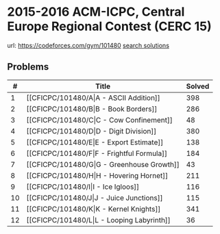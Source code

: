 # 2015-2016 ACM-ICPC, Central Europe Regional Contest (CERC 15)

url: https://codeforces.com/gym/101480
[search solutions](https://www.google.com/search?q=Solution+OR+題解+2015-2016+ACM-ICPC,+Central+Europe+Regional+Contest+(CERC+15))

## Problems

| # | Title | Solved |
| --- | --- | --- |
|1|[[CFICPC/101480/A\|A - ASCII Addition]]|398|
|2|[[CFICPC/101480/B\|B - Book Borders]]|286|
|3|[[CFICPC/101480/C\|C - Cow Confinement]]|48|
|4|[[CFICPC/101480/D\|D - Digit Division]]|380|
|5|[[CFICPC/101480/E\|E - Export Estimate]]|138|
|6|[[CFICPC/101480/F\|F - Frightful Formula]]|184|
|7|[[CFICPC/101480/G\|G - Greenhouse Growth]]|43|
|8|[[CFICPC/101480/H\|H - Hovering Hornet]]|211|
|9|[[CFICPC/101480/I\|I - Ice Igloos]]|116|
|10|[[CFICPC/101480/J\|J - Juice Junctions]]|115|
|11|[[CFICPC/101480/K\|K - Kernel Knights]]|341|
|12|[[CFICPC/101480/L\|L - Looping Labyrinth]]|36|
